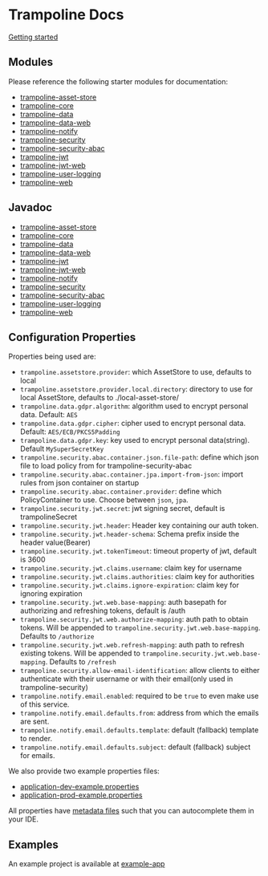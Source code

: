 # Trampoline Docs

[Getting started](GETTING_STARTED.md)

## Modules

Please reference the following starter modules for documentation:

- [trampoline-asset-store](../trampoline-asset-store)
- [trampoline-core](../trampoline-core)
- [trampoline-data](../trampoline-data)
- [trampoline-data-web](../trampoline-data-web)
- [trampoline-notify](../trampoline-notify)
- [trampoline-security](../trampoline-security)
- [trampoline-security-abac](../trampoline-security-abac)
- [trampoline-jwt](../trampoline-jwt)
- [trampoline-jwt-web](../trampoline-jwt-web)
- [trampoline-user-logging](../trampoline-user-logging)
- [trampoline-web](../trampoline-web)

## Javadoc

- [trampoline-asset-store](https://lucadev.com/trampoline/docs/trampoline-asset-store)
- [trampoline-core](https://lucadev.com/trampoline/docs/trampoline-core)
- [trampoline-data](https://lucadev.com/trampoline/docs/trampoline-data)
- [trampoline-data-web](https://lucadev.com/trampoline/docs/trampoline-data-web)
- [trampoline-jwt](https://lucadev.com/trampoline/docs/trampoline-jwt)
- [trampoline-jwt-web](https://lucadev.com/trampoline/docs/trampoline-jwt-web)
- [trampoline-notify](https://lucadev.com/trampoline/docs/trampoline-notify)
- [trampoline-security](https://lucadev.com/trampoline/docs/trampoline-security)
- [trampoline-security-abac](https://lucadev.com/trampoline/docs/trampoline-security-abac)
- [trampoline-user-logging](https://lucadev.com/trampoline/docs/trampoline-user-logging)
- [trampoline-web](https://lucadev.com/trampoline/docs/trampoline-web)

## Configuration Properties

Properties being used are:

- `trampoline.assetstore.provider`: which AssetStore to use, defaults to local
- `trampoline.assetstore.provider.local.directory`: directory to use for local AssetStore, defaults to ./local-asset-store/
- `trampoline.data.gdpr.algorithm`: algorithm used to encrypt personal data. Default: `AES` 
- `trampoline.data.gdpr.cipher`: cipher used to encrypt personal data. Default: `AES/ECB/PKCS5Padding`
- `trampoline.data.gdpr.key`: key used to encrypt personal data(string). Default `MySuperSecretKey`
- `trampoline.security.abac.container.json.file-path`: define which json file to load policy from for trampoline-security-abac
- `trampoline.security.abac.container.jpa.import-from-json`: import rules from json container on startup
- `trampoline.security.abac.container.provider`: define which PolicyContainer to use. Choose between `json`, `jpa`.
- `trampoline.security.jwt.secret`: jwt signing secret, default is trampolineSecret
- `trampoline.security.jwt.header`: Header key containing our auth token.
- `trampoline.security.jwt.header-schema`: Schema prefix inside the header value(Bearer)
- `trampoline.security.jwt.tokenTimeout`: timeout property of jwt, default is 3600
- `trampoline.security.jwt.claims.username`: claim key for username
- `trampoline.security.jwt.claims.authorities`: claim key for authorities
- `trampoline.security.jwt.claims.ignore-expiration`: claim key for ignoring expiration
- `trampoline.security.jwt.web.base-mapping`: auth basepath for authorizing and refreshing tokens, default is /auth
- `trampoline.security.jwt.web.authorize-mapping`: auth path to obtain tokens. Will be appended to `trampoline.security.jwt.web.base-mapping`. Defaults to `/authorize`
- `trampoline.security.jwt.web.refresh-mapping`: auth path to refresh existing tokens. Will be appended to `trampoline.security.jwt.web.base-mapping`. Defaults to `/refresh`
- `trampoline.security.allow-email-identification`: allow clients to either authenticate with their username or with their email(only used in trampoline-security)
- `trampoline.notify.email.enabled`: required to be `true` to even make use of this service.
- `trampoline.notify.email.defaults.from`: address from which the emails are sent.
- `trampoline.notify.email.defaults.template`: default (fallback) template to render.
- `trampoline.notify.email.defaults.subject`: default (fallback) subject for emails. 

We also provide two example properties files:

- [application-dev-example.properties](application-dev-example.properties)
- [application-prod-example.properties](application-prod-example.properties)

All properties have [metadata files](https://docs.spring.io/spring-boot/docs/current/reference/html/configuration-metadata.html) such that you can autocomplete them in your IDE.


## Examples

An example project is available at [example-app](../example-app)